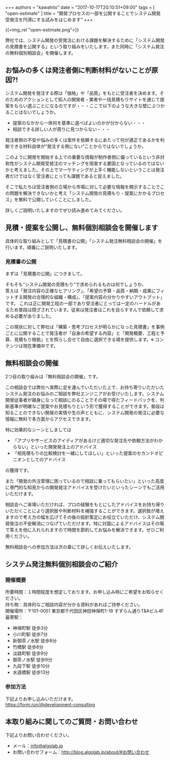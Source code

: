 +++
authors = "kawahito"
date = "2017-10-17T20:10:51+09:00"
tags = [
  "open-estimate"
]
title = "開発プロセスの一部を公開することでシステム開発受発注を円滑にする試みをはじめます"
+++

{{<img_rel "open-estimate.png">}}

弊社では、システム開発の受発注における課題を解決するために「システム開発の見積書を公開する」という取り組みをいたします。また同時に「システム発注の無料個別相談会」を開催します。

## お悩みの多くは発注者側に判断材料がないことが原因?!
システム開発を発注する際は「価格」や「品質」をもとに受注者を決めます。そのためのアクションとして知人の開発者・業者や一括見積もりサイトを通じて提案をもらい選ぶことになるのですが・・・ここで以下のような大きな壁にぶつかることはないでしょうか。

* 提案のなかから一体何を基準に選べばよいのかが分からない・・・
* 相談できる詳しい人が周りに見つからない・・・

発注者側の不安や悩みの多くは案件を依頼するにあたって何が適正であるかを判断できる材料自体が“発注する側にない”ことからではないでしょうか。

このように開発を開始する上での重要な情報が制作者側に偏っているという非対称性がシステム開発受発注のマッチングを阻害する要因となっているのではないかと考えました。その上でマーケティングが上手く機能しないということは発注者だけではなく受注者にとっても課題であると捉えました。

そこで私たちは受注者側の立場から市場に対して必要な情報を開示することでこの問題を解決できないかと考え「システム開発の見積もり・提案にかかるプロセス」を無料で公開していくことにしました。

詳しくご説明いたしますのでぜひ読み進めてみてください。

## 見積・提案を公開し、無料個別相談会を開催します
具体的な取り組みとして「見積書の公開」「システム発注無料相談会の開催」を行います。順番にご説明いたします。

### 見積書の公開
まずは「見積書の公開」につきまして。

そもそも“システム開発の見積もり”で求められるものは何でしょうか。  
答えは「発注内容の正確なヒアリング」、「希望の予算・品質・納期・成果にフィットする開発の合理的な組織・構成」、「提案内容の分かりやすいアウトプット」です。 これは正に開発工程の一部であり受注者にとっては一定のハードルがあるため普段は閉ざされています。従来は発注者はこれを自らすすんで依頼して求める必要がありました。

この現状に対して弊社は「構築・思考プロセスが明らかになった見積書」を事例ごとに公開することで発注者が「自身の希望する内容」と「開発概要、工程と予算、見積もり根拠」とを照らし合せて自由に選択できる場を提供します。※ コンテンツは現在準備中です。

## 無料相談会の開催
2つ目の取り組みは「無料相談会の開催」です。

この相談会では弊社へ実際に足を運んでいただいた上で、お持ち寄りいただいたシステム発注のお悩みのご相談を弊社エンジニアがお受けいたします。システム開発従事者が親身になって相談にのることでその場で得たフィードバックを、判断基準が明確なご提案やお見積もりという形で獲得することができます。普段は知ることのできない開発の実情や生の声とともに、システム開発の発注に必要な情報に無料で多方面からアクセスできます。

特に効果的なシーンとしましては

* 「アプリやサービスのアイディアがあるけど適切な発注先や依頼方法がわからない」といった開発発注上のアドバイス
* 「相見積もりの比較検討を一緒にしてほしい」といった提案のセカンドオピニオンとしてのアドバイス

の獲得です。

また「開発の外注管理に困っているので相談に乗ってもらいたい」といった高度に専門的な知見からの開発発注アドバイスを受けたいといったシーンでもご活用いただけます。

相談会へご来場いただければ、プロの経験をもとにしたアドバイスをお持ち帰りいただくことにより選択肢や判断材料を補強することができます。選択肢が増えますので考え方の幅を広げてその後の指針策定にお役立ていただけ、システム開発発注の不安解消につなげていただけます。特に対面によるアドバイスはその場で答えを他に入れられますので時間を節約してお悩みを解決できます。ぜひご利用ください。

無料相談会への参加方法は次の章にて詳しくお伝えいたします。

## システム発注無料個別相談会のご紹介
### 開催概要
所要時間：１時間程度を想定しております。お申し込み時にご希望をお知らせください。  
持ち物：具体的なご相談内容が分かる資料があればご持参ください。  
開催場所：〒101-0051 東京都千代田区神田神保町1-19 すずらん通りT&Aビル4F  
最寄駅：

* 神保町駅 徒歩3分
* 小川町駅 徒歩7分
* 新御茶ノ水駅 徒歩8分
* 竹橋駅 徒歩8分
* 淡路町駅 徒歩9分
* 御茶ノ水駅 徒歩9分
* 九段下駅 徒歩10分
* 水道橋駅 徒歩13分

### 参加方法
下記よりお申し込みいただけます。  
https://form.run/@development-consulting


## 本取り組みに関してのご質問・お問い合わせ
下記よりお問い合わせください。

* メール：<a href="mailto:info@algolab.jp">info@algolab.jp</a>
* お問い合わせフォーム：http://blog.algolab.jp/about/#お問い合わせ


